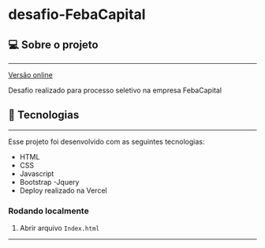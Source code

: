 # desafio-FebaCapital


## 💻 Sobre o projeto

---

<a href="https://liva-emarra.vercel.app/" target="_blank">Versão online</a>

Desafio realizado para processo seletivo na empresa FebaCapital

## 🚀 Tecnologias

---

Esse projeto foi desenvolvido com as seguintes tecnologias:

- HTML
- CSS
- Javascript
- Bootstrap
-Jquery
- Deploy realizado na Vercel

### Rodando localmente

1. Abrir arquivo `Index.html`

---
